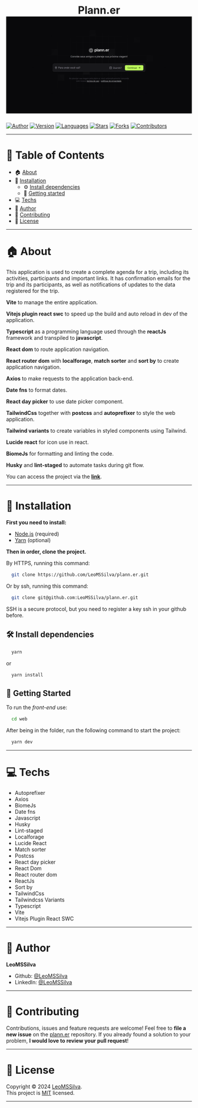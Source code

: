 <h1 align="center">Plann.er
  <br/>
  <img src="./demonstration.png">
  <br/>
</h1>

[![Author](https://img.shields.io/badge/author-LeoMSSilva-blue?style=flat-square)](https://github.com/LeoMSSilva)
[![Version](https://img.shields.io/badge/version-1.0.0-blue.svg?cacheSeconds=2592000)](https://github.com/LeoMSSilva)
[![Languages](https://img.shields.io/github/languages/count/LeoMSSilva/plann.er?color=blue&style=flat-square)](#)
[![Stars](https://img.shields.io/github/stars/LeoMSSilva/plann.er?color=blue&style=flat-square)](https://github.com/LeoMSSilva/plann.er/stargazers)
[![Forks](https://img.shields.io/github/forks/LeoMSSilva/plann.er?color=blue&style=flat-square)](https://github.com/LeoMSSilva/plann.er/network/members)
[![Contributors](https://img.shields.io/github/contributors/LeoMSSilva/plann.er?color=blue&style=flat-square)](https://github.com/LeoMSSilva/plann.er/graphs/contributors)

---

# :pushpin: Table of Contents

- :house: [About](#house-about)
- :dart: [Installation](#dart-installation)
  - :gear: [Install dependencies](#hammer_and_wrench-install-dependencies)
  - :rocket: [Getting started](#rocket-getting-started)
- :computer: [Techs](#computer-techs)
- :bust_in_silhouette: [Author](#bust_in_silhouette-author)
- :handshake: [Contributing](#handshake-contributing)
- :scroll: [License](#scroll-license)

---

# :house: About

This application is used to create a complete agenda for a trip, including its activities, participants and important links. It has confirmation emails for the trip and its participants, as well as notifications of updates to the data registered for the trip.

**Vite** to manage the entire application.

**Vitejs plugin react swc** to speed up the build and auto reload in dev of the application.

**Typescript** as a programming language used through the **reactJs** framework and transpiled to **javascript**.

**React dom** to route application navigation.

**React router dom** with **localforage**, **match sorter** and **sort by** to create application navigation.

**Axios** to make requests to the application back-end.

**Date fns** to format dates.

**React day picker** to use date picker component.

**TailwindCss** together with **postcss** and **autoprefixer** to style the web application.

**Tailwind variants** to create variables in styled components using Tailwind.

**Lucide react** for icon use in react.

**BiomeJs** for formatting and linting the code.

**Husky** and **lint-staged** to automate tasks during git flow.

You can access the project via the **[link](https://plann-er-leomssilva.vercel.app)**.

---

# :dart: Installation

**First you need to install:**

- [Node.js](https://pt-br.nodejs.org/) (required)
- [Yarn](https://yarnpkg.com/) (optional)

**Then in order, clone the project.**

By HTTPS, running this command:

```bash
  git clone https://github.com/LeoMSSilva/plann.er.git
```

Or by ssh, running this command:

```bash
  git clone git@github.com:LeoMSSilva/plann.er.git
```

SSH is a secure protocol, but you need to register a key ssh in your github before.

## :hammer_and_wrench: Install dependencies

```bash
  yarn
```

or

```bash
  yarn install
```

## :rocket: Getting Started

To run the *front-end* use:

```bash
  cd web
```

After being in the folder, run the following command to start the project:

```bash
  yarn dev
```

---

# :computer: Techs

- Autoprefixer
- Axios
- BiomeJs
- Date fns
- Javascript
- Husky
- Lint-staged
- Localforage
- Lucide React
- Match sorter
- Postcss
- React day picker
- React Dom
- React router dom
- ReactJs
- Sort by
- TailwindCss
- Tailwindcss Variants
- Typescript
- Vite
- Vitejs Plugin React SWC

---

# :bust_in_silhouette: Author

**LeoMSSilva**

- Github: [@LeoMSSilva](https://github.com/LeoMSSilva)
- LinkedIn: [@LeoMSSilva](https://linkedin.com/in/LeoMSSilva)

---

# :handshake: Contributing

Contributions, issues and feature requests are welcome! Feel free to **file a new issue** on the [plann.er](https://github.com/LeoMSSilva/plann.er/issues) repository. If you already found a solution to your problem, **I would love to review your pull request**!

---

# :scroll: License

Copyright :copyright: 2024 [LeoMSSilva](https://github.com/LeoMSSilva).
<br/>
This project is [MIT](https://github.com/LeoMSSilva/plann.er/blob/main/LICENSE) licensed.

---
